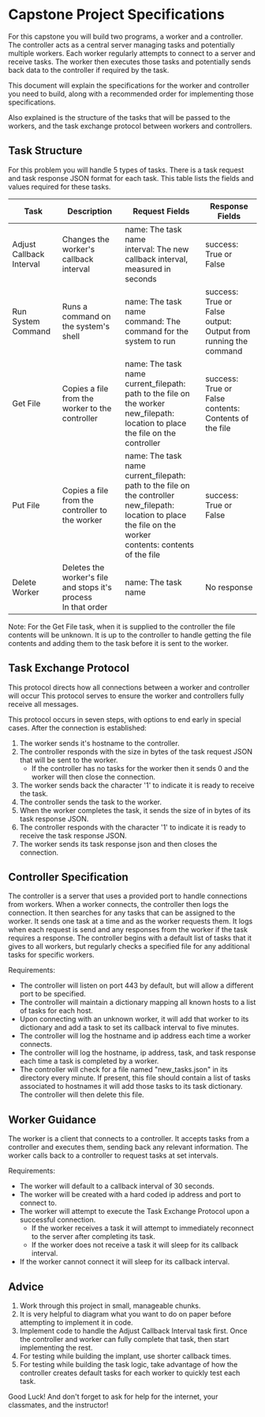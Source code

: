 # Capstone Project Specifications

For this capstone you will build two programs, a worker and a controller.
The controller acts as a central server managing tasks and potentially multiple workers.
Each worker regularly attempts to connect to a server and receive tasks.
The worker then executes those tasks and potentially sends back data to the controller if required by the task.

This document will explain the specifications for the worker and controller you need to build,
along with a recommended order for implementing those specifications.

Also explained is the structure of the tasks that will be passed to the workers, 
and the task exchange protocol between workers and controllers.

## Task Structure
For this problem you will handle 5 types of tasks.
There is a task request and task response JSON format for each task.
This table lists the fields and values required for these tasks.

| Task                     | Description                                                       | Request Fields                                                                                                                                                                  | Response Fields                                                     |
|--------------------------|-------------------------------------------------------------------|---------------------------------------------------------------------------------------------------------------------------------------------------------------------------------|---------------------------------------------------------------------|
| Adjust Callback Interval | Changes the worker's callback interval                            | name: The task name  <br>interval: The new callback interval, measured in seconds                                                                                               | success: True or False                                              |
| Run System Command       | Runs a command on the system's shell                              | name: The task name  <br>command: The command for the system to run                                                                                                             | success: True or False  <br>output: Output from running the command |
| Get File                 | Copies a file from the worker to the controller                   | name: The task name  <br>current_filepath: path to the file on the worker  <br>new_filepath: location to place the file on the controller                                       | success: True or False  <br>contents: Contents of the file          |
| Put File                 | Copies a file from the controller to the worker                   | name: The task name  <br>current_filepath: path to the file on the controller  <br>new_filepath: location to place the file on the worker  <br>contents: contents of the file   | success: True or False                                              |
| Delete Worker            | Deletes the worker's file and stops it's process<br>In that order | name: The task name                                                                                                                                                             | No response                                                         |
Note: For the Get File task, when it is supplied to the controller the file contents will be unknown.
It is up to the controller to handle getting the file contents and adding them to the task before it is sent to the worker.

## Task Exchange Protocol
This protocol directs how all connections between a worker and controller will occur
This protocol serves to ensure the worker and controllers fully receive all messages.

This protocol occurs in seven steps, with options to end early in special cases.
After the connection is established:
1. The worker sends it's hostname to the controller.
2. The controller responds with the size in bytes of the task request JSON that will be sent to the worker.
    - If the controller has no tasks for the worker then it sends 0 and the worker will then close the connection.
3. The worker sends back the character '1' to indicate it is ready to receive the task.
4. The controller sends the task to the worker.
5. When the worker completes the task, it sends the size of in bytes of its task response JSON.
6. The controller responds with the character '1' to indicate it is ready to receive the task response JSON.
7. The worker sends its task response json and then closes the connection.

## Controller Specification
The controller is a server that uses a provided port to handle connections from workers.
When a worker connects, the controller then logs the connection. It then searches
for any tasks that can be assigned to the worker. It sends one task at a time and
as the worker requests them. It logs when each request is send and any responses
from the worker if the task requires a response.
The controller begins with a default list of tasks that it gives to all
workers, but regularly checks a specified file for any additional tasks
for specific workers.

Requirements:
- The controller will listen on port 443 by default, but will allow a different port to be specified.
- The controller will maintain a dictionary mapping all known hosts to a list of tasks for each host.
- Upon connecting with an unknown worker, it will add that worker to its dictionary and add a task to set its callback interval to five minutes.
- The controller will log the hostname and ip address each time a worker connects.
- The controller will log the hostname, ip address, task, and task response each time a task is completed by a worker.
- The controller will check for a file named "new_tasks.json" in its directory every minute. If present, this file should 
  contain a list of tasks associated to hostnames it will add those tasks to its task dictionary. The controller will
  then delete this file.
  
## Worker Guidance
The worker is a client that connects to a controller. It accepts tasks from a controller
and executes them, sending back any relevant information. The worker calls back to a controller
to request tasks at set intervals.

Requirements:  
- The worker will default to a callback interval of 30 seconds.
- The worker will be created with a hard coded ip address and port to connect to.
- The worker will attempt to execute the Task Exchange Protocol upon a successful connection.
    - If the worker receives a task it will attempt to immediately reconnect to the server after completing its task.
    - If the worker does not receive a task it will sleep for its callback interval.
- If the worker cannot connect it will sleep for its callback interval.

## Advice
1. Work through this project in small, manageable chunks.
2. It is very helpful to diagram what you want to do on paper before attempting to
implement it in code.
3. Implement code to handle the Adjust Callback Interval task first.
Once the controller and worker can fully complete that task, then start implementing the rest.
4. For testing while building the implant, use shorter callback times.
5. For testing while building the task logic, take advantage of how the controller
creates default tasks for each worker to quickly test each task.
   
Good Luck! And don't forget to ask for help for the internet, your classmates, and the instructor!